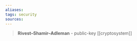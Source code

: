 ```yaml
---
aliases: 
tags: security 
sources: 
---
```


> **Rivest–Shamir–Adleman** -  public-key [[cryptosystem]]